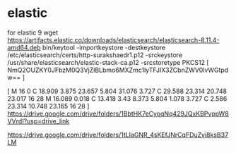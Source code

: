 # elastic
for elastic 9
wget https://artifacts.elastic.co/downloads/elasticsearch/elasticsearch-8.11.4-amd64.deb
bin/keytool -importkeystore -destkeystore /etc/elasticsearch/certs/http-surakshaedr1.p12 -srckeystore /usr/share/elasticsearch/elastic-stack-ca.p12 -srcstoretype PKCS12
 [ NmQ2OUZKY0JFbzM0Q3VjZlBLbmo6MXZmc1lyTFJIX3ZCbnZWV0lvWGtpdw==
 ]

[
M 16 0 C 18.909 3.875 23.657 5.804 31.076 3.727 C 29.588 23.314 20.748 23.017 16 28 M 16.089 0.018 C 13.418 3.43 8.373 5.804 1.078 3.727 C 2.586 23.314 10.748 23.165 16 28
]
https://drive.google.com/drive/folders/1BbtHK7eCyoqNq429JQxKBPvppW8VVrdI?usp=drive_link


https://drive.google.com/drive/folders/1tLIaGNR_4sKEfJNrCqFDuZvi8ksB37LM
